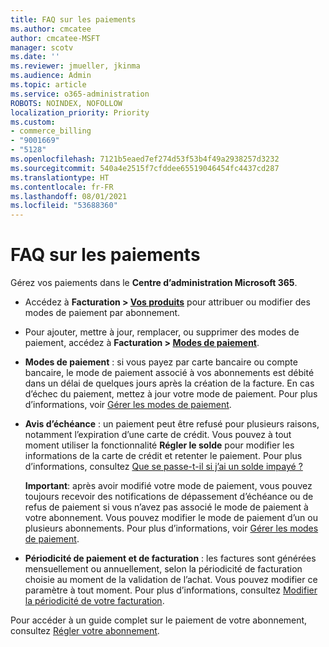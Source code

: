 ```yaml
---
title: FAQ sur les paiements
ms.author: cmcatee
author: cmcatee-MSFT
manager: scotv
ms.date: ''
ms.reviewer: jmueller, jkinma
ms.audience: Admin
ms.topic: article
ms.service: o365-administration
ROBOTS: NOINDEX, NOFOLLOW
localization_priority: Priority
ms.custom:
- commerce_billing
- "9001669"
- "5128"
ms.openlocfilehash: 7121b5eaed7ef274d53f53b4f49a2938257d3232
ms.sourcegitcommit: 540a4e2515f7cfddee65519046454fc4437cd287
ms.translationtype: HT
ms.contentlocale: fr-FR
ms.lasthandoff: 08/01/2021
ms.locfileid: "53688360"
---
```

# <a name="payment-faq"></a>FAQ sur les paiements

Gérez vos paiements dans le **Centre d’administration Microsoft 365**.

- Accédez à **Facturation > [Vos produits](https://go.microsoft.com/fwlink/p/?linkid=842054)** pour attribuer ou modifier des modes de paiement par abonnement.
- Pour ajouter, mettre à jour, remplacer, ou supprimer des modes de paiement, accédez à **Facturation > [Modes de paiement](https://go.microsoft.com/fwlink/p/?linkid=2018806)**.

- **Modes de paiement** : si vous payez par carte bancaire ou compte bancaire, le mode de paiement associé à vos abonnements est débité dans un délai de quelques jours après la création de la facture. En cas d’échec du paiement, mettez à jour votre mode de paiement. Pour plus d’informations, voir [Gérer les modes de paiement](/microsoft-365/commerce/billing-and-payments/manage-payment-methods).

- **Avis d’échéance** : un paiement peut être refusé pour plusieurs raisons, notamment l’expiration d’une carte de crédit. Vous pouvez à tout moment utiliser la fonctionnalité **Régler le solde** pour modifier les informations de la carte de crédit et retenter le paiement. Pour plus d’informations, consultez [Que se passe-t-il si j’ai un solde impayé ?](/microsoft-365/commerce/billing-and-payments/pay-for-your-subscription#what-if-i-have-an-outstanding-balance)

    **Important**: après avoir modifié votre mode de paiement, vous pouvez toujours recevoir des notifications de dépassement d’échéance ou de refus de paiement si vous n’avez pas associé le mode de paiement à votre abonnement. Vous pouvez modifier le mode de paiement d’un ou plusieurs abonnements. Pour plus d’informations, voir [Gérer les modes de paiement](/microsoft-365/commerce/billing-and-payments/manage-payment-methods).

- **Périodicité de paiement et de facturation** : les factures sont générées mensuellement ou annuellement, selon la périodicité de facturation choisie au moment de la validation de l’achat. Vous pouvez modifier ce paramètre à tout moment. Pour plus d’informations, consultez [Modifier la périodicité de votre facturation](/microsoft-365/commerce/billing-and-payments/change-payment-frequency).

Pour accéder à un guide complet sur le paiement de votre abonnement, consultez [Régler votre abonnement](/microsoft-365/commerce/billing-and-payments/pay-for-your-subscription).
